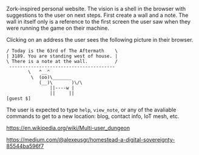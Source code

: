 Zork-inspired personal website. 
The vision is a shell in the browser with suggestions to the user on next steps.
First create a wall and a note. The wall in itself only is a reference to the first screen the user saw when they were running the game on their machine.

Clicking on an address the user sees the following picture in their browser. 

```shell
/ Today is the 63rd of The Aftermath    \
| 3189. You are standing west of house. |
\ There is a note at the wall.          /
 --------------------------------------- 
        \   ^__^
         \  (oo)\_______
            (__)\       )\/\
                ||----w |
                ||     ||
[guest $]
```
The user is expected to type `help`, `view_note`, or any of the avaliable commands to get to a new location: blog, contact info, IoT mesh, etc.

https://en.wikipedia.org/wiki/Multi-user_dungeon

https://medium.com/@alexeusgr/homestead-a-digital-sovereignty-85544ba596f7
